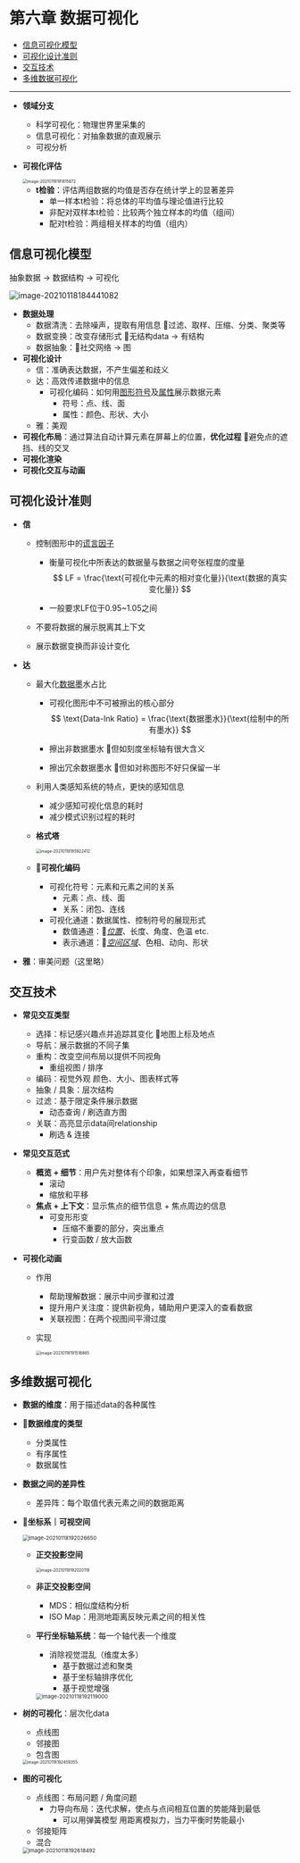 # 第六章 数据可视化

* [信息可视化模型](#信息可视化模型)
* [可视化设计准则](#可视化设计准则)
* [交互技术](#交互技术)
* [多维数据可视化](#多维数据可视化)

------

- **领域分支**

  - 科学可视化：物理世界里采集的
  - 信息可视化：对抽象数据的直观展示
  - 可视分析

- **可视化评估**

  <div align="left"><img src="../assets/image-20210118191815872.png" alt="image-20210118191815872" style="zoom:50%;" /></div>

  - **t检验**：评估两组数据的均值是否存在统计学上的显著差异
    - 单一样本t检验：将总体的平均值与理论值进行比较
    - 非配对双样本t检验：比较两个独立样本的均值（组间）
    - 配对t检验：两组相关样本的均值（组内）



## 信息可视化模型

抽象数据 -> 数据结构 -> 可视化

<img src="../assets/image-20210118184441082.png" alt="image-20210118184441082"  />

- **数据处理**
  - 数据清洗：去除噪声，提取有用信息  🌰过滤、取样、压缩、分类、聚类等
  - 数据变换：改变存储形式  🌰无结构data -> 有结构
  - 数据抽象：🌰社交网络 -> 图
- **可视化设计**
  - 信：准确表达数据，不产生偏差和歧义
  - 达：高效传递数据中的信息
    - 可视化编码：如何用<u>图形符号</u>及<u>属性</u>展示数据元素
      - 符号：点、线、面
      - 属性：颜色、形状、大小
  - 雅：美观
- **可视化布局**：通过算法自动计算元素在屏幕上的位置，**优化过程**   🌰避免点的遮挡、线的交叉
- **可视化渲染**
- **可视化交互与动画**



## 可视化设计准则

- **信**

  - 控制图形中的<u>谎言因子</u>

    - 衡量可视化中所表达的数据量与数据之间夸张程度的度量
      $$
      LF = \frac{\text{可视化中元素的相对变化量}}{\text{数据的真实变化量}}
      $$

    - 一般要求LF位于0.95~1.05之间

  - 不要将数据的展示脱离其上下文

  - 展示数据变换而非设计变化

- **达**

  - 最大化<u>数据墨</u>水占比

    - 可视化图形中不可被擦出的核心部分
      $$
      \text{Data-Ink Ratio} = \frac{\text{数据墨水}}{\text{绘制中的所有墨水}}
      $$

    - 擦出非数据墨水   🌰但如刻度坐标轴有很大含义

    - 擦出冗余数据墨水   🌰但如对称图形不好只保留一半

  - 利用人类感知系统的特点，更快的感知信息

    - 减少感知可视化信息的耗时
    - 减少模式识别过程的耗时

  - **格式塔**

    <img src="../assets/image-20210118185922412.png" alt="image-20210118185922412" style="zoom:50%;" />

  - **🌟可视化编码**

    - 可视化符号：元素和元素之间的关系
      - 元素：点、线、面
      - 关系：闭包、连线
    - 可视化通道：数据属性、控制符号的展现形式
      - 数值通道：🌰*<u>位置</u>*、长度、角度、色温 etc.
      - 表示通道：🌰*<u>空间区域</u>*、色相、动向、形状

- **雅**：审美问题（这里略）



## 交互技术

- **常见交互类型**

  - 选择：标记感兴趣点并追踪其变化  🌰地图上标及地点
  - 导航：展示数据的不同子集
  - 重构：改变空间布局以提供不同视角
    - 重组视图 / 排序
  - 编码：视觉外观 颜色、大小、图表样式等
  - 抽象 / 具象：层次结构
  - 过滤：基于限定条件展示数据
    - 动态查询 / 刷选直方图
  - 关联：高亮显示data间relationship
    - 刷选 & 连接

- **常见交互范式**

  - **概览 + 细节**：用户先对整体有个印象，如果想深入再查看细节
    - 滚动
    - 缩放和平移
  - **焦点 + 上下文**：显示焦点的细节信息 + 焦点周边的信息
    - 可变形形变
      - 压缩不重要的部分，突出重点
      - 行变函数 / 放大函数

- **可视化动画**

  - 作用

    - 帮助理解数据：展示中间步骤和过渡
    - 提升用户关注度：提供新视角，辅助用户更深入的查看数据
    - 关联视图：在两个视图间平滑过度

  - 实现

    <img src="../assets/image-20210118191516865.png" alt="image-20210118191516865" style="zoom:50%;" />



## 多维数据可视化

- **数据的维度**：用于描述data的各种属性

- **🌟数据维度的类型**

  - 分类属性
  - 有序属性
  - 数据属性

- **数据之间的差异性**

  - 差异阵：每个取值代表元素之间的数据距离

- **🌟坐标系｜可视空间**

  <img src="../assets/image-20210118192026650.png" alt="image-20210118192026650" style="zoom: 67%;" />

  - **正交投影空间**

    <img src="../assets/image-20210118192020118.png" alt="image-20210118192020118" style="zoom:50%;" />

  - **非正交投影空间**

    - MDS：相似度结构分析
    - ISO Map：用测地距离反映元素之间的相关性

  - **平行坐标轴系统**：每一个轴代表一个维度

    - 消除视觉混乱（维度太多）
      - 基于数据过滤和聚类
      - 基于坐标轴排序优化
      - 基于视觉增强

    <img src="../assets/image-20210118192119000.png" alt="image-20210118192119000" style="zoom: 67%;" />

- **树的可视化**：层次化data

  - 点线图
  - 邻接图
  - 包含图

  <img src="../assets/image-20210118192459355.png" alt="image-20210118192459355" style="zoom:50%;" />

- **图的可视化**

  - 点线图：布局问题 / 角度问题
    - 力导向布局：迭代求解，使点与点间相互位置的势能降到最低
      - 可以用弹簧模型 用距离模拟力，当力平衡时势能最小
  - 邻接矩阵
  - 混合

  <img src="../assets/image-20210118192618492.png" alt="image-20210118192618492" style="zoom: 67%;" />
